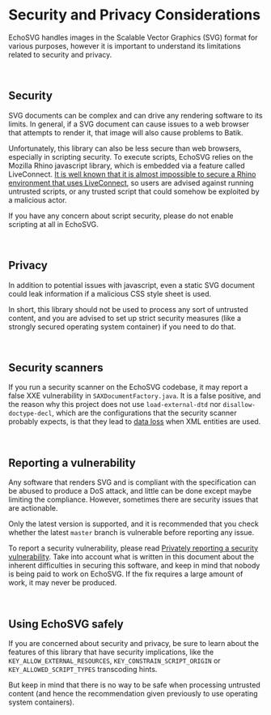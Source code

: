 # Security and Privacy Considerations

EchoSVG handles images in the Scalable Vector Graphics (SVG) format for various
purposes, however it is important to understand its limitations related to security
and privacy.

<br/>

## Security

SVG documents can be complex and can drive any rendering software to its limits.
In general, if a SVG document can cause issues to a web browser that attempts to
render it, that image will also cause problems to Batik.

Unfortunately, this library can also be less secure than web browsers, especially
in scripting security. To execute scripts, EchoSVG relies on the Mozilla Rhino
javascript library, which is embedded via a feature called LiveConnect. [It is well
known that it is almost impossible to secure a Rhino environment that uses
LiveConnect](https://github.com/mozilla/rhino/discussions/1045), so users are
advised against running untrusted scripts, or any trusted script that could somehow
be exploited by a malicious actor.

If you have any concern about script security, please do not enable scripting at
all in EchoSVG.

<br/>

## Privacy

In addition to potential issues with javascript, even a static SVG document could
leak information if a malicious CSS style sheet is used.

In short, this library should not be used to process any sort of untrusted content,
and you are advised to set up strict security measures (like a strongly secured
operating system container) if you need to do that.

<br/>

## Security scanners

If you run a security scanner on the EchoSVG codebase, it may report a false XXE
vulnerability in `SAXDocumentFactory.java`. It is a false positive, and the reason
why this project does not use `load-external-dtd` nor `disallow-doctype-decl`,
which are the configurations that the security scanner probably expects, is that
they lead to [data loss](https://css4j.github.io/resolver.html) when XML entities
are used.

<br/>

## Reporting a vulnerability

Any software that renders SVG and is compliant with the specification can be abused
to produce a DoS attack, and little can be done except maybe limiting the compliance.
However, sometimes there are security issues that are actionable.

Only the latest version is supported, and it is recommended that you check
whether the latest `master` branch is vulnerable before reporting any issue.

To report a security vulnerability, please read
[Privately reporting a security vulnerability](https://docs.github.com/en/code-security/security-advisories/guidance-on-reporting-and-writing/privately-reporting-a-security-vulnerability#privately-reporting-a-security-vulnerability).
Take into account what is written in this document about the inherent difficulties in
securing this software, and keep in mind that nobody is being paid to work on EchoSVG.
If the fix requires a large amount of work, it may never be produced.

<br/>

## Using EchoSVG safely

If you are concerned about security and privacy, be sure to learn about the features
of this library that have security implications, like the `KEY_ALLOW_EXTERNAL_RESOURCES`,
`KEY_CONSTRAIN_SCRIPT_ORIGIN` or `KEY_ALLOWED_SCRIPT_TYPES` transcoding hints.

But keep in mind that there is no way to be safe when processing untrusted content
(and hence the recommendation given previously to use operating system containers).
